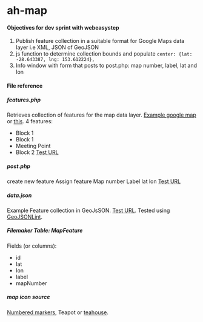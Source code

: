 # ah-map

#### Objectives for dev sprint with webeasystep
1. Publish feature collection in a suitable format for Google Maps data layer i.e XML, JSON of GeoJSON
2. js function to determine collection bounds and populate  ```center: {lat: -28.643387, lng: 153.612224},```
3. Info window with form that posts to post.php: map number, label, lat and lon


#### File reference
##### features.php
Retrieves collection of features for the map data layer. [Example google map](https://www.google.com.au/maps/d/u/0/edit?mid=1ctiAekzON8MIwcAOkgkZzQ1SjJRIZtA5&ll=-33.78296625339272%2C151.271711854415&z=17)
or [this](https://drive.google.com/open?id=1ctiAekzON8MIwcAOkgkZzQ1SjJRIZtA5&usp=sharing).
4 features:
- Block 1
- Block 1
- Meeting Point
- Block 2
[Test URL](https://qc.r2labs.com/ah-map/features.php?map=19)

##### post.php
create new feature
Assign feature
Map number
Label
lat
lon
[Test URL](https://qc.r2labs.com/ah-map/post.php)

##### data.json
Example Feature collection in GeoJsSON. [Test URL](https://qc.r2labs.com/ah-map/data.json). Tested using [GeoJSONLint](http://geojsonlint.com).

##### Filemaker Table: MapFeature
Fields (or columns):
- id
- lat
- lon
- label
- mapNumber

##### map icon source
[Numbered markers](https://mapicons.mapsmarker.com/numbers-letters/numbers/?style=white), Teapot or [teahouse](https://mapicons.mapsmarker.com/markers/restaurants-bars/bars/tea-house/?custom_color=9ea2a3).